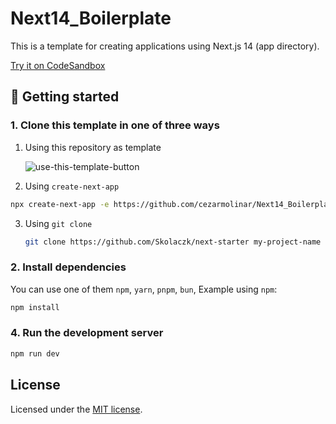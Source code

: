# Next14_Boilerplate

This is a template for creating applications using Next.js 14 (app directory).

[Try it on CodeSandbox](https://githubbox.com/cezarmolinar/Next14_Boilerplate)

## 🎯 Getting started

### 1. Clone this template in one of three ways

1. Using this repository as template

   ![use-this-template-button](https://github.com/Skolaczk/next-starter/assets/76774237/f25c9a29-41de-4865-aa38-c032b9346169)

2. Using `create-next-app`

```bash
npx create-next-app -e https://github.com/cezarmolinar/Next14_Boilerplate
```

3. Using `git clone`

   ```bash
   git clone https://github.com/Skolaczk/next-starter my-project-name
   ```

### 2. Install dependencies

You can use one of them `npm`, `yarn`, `pnpm`, `bun`, Example using `npm`:

```bash
npm install
```

### 4. Run the development server

```bash
npm run dev
```

## License

Licensed under the [MIT license](https://github.com/nextui-org/next-app-template/blob/main/LICENSE).
